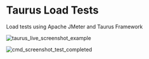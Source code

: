 # Taurus Load Tests
Load tests using Apache JMeter and Taurus Framework

![taurus_live_screenshot_example](https://user-images.githubusercontent.com/38181521/102708304-a60f0900-4267-11eb-8487-33ff219cf049.png)

![cmd_screenshot_test_completed](https://user-images.githubusercontent.com/38181521/102708329-d5be1100-4267-11eb-93dc-bfe69e43056c.png)

